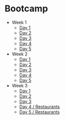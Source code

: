 # Bootcamp

- Week 1
  - [Day 1](https://github.com/CubitsDev/whitehat/tree/main/Bootcamp/Day%201)
  - [Day 2](https://github.com/CubitsDev/whitehat/tree/main/Bootcamp/Day%202)
  - [Day 3](https://github.com/CubitsDev/whitehat/tree/main/Bootcamp/Day%203)
  - [Day 4](https://github.com/CubitsDev/whitehat/tree/main/Bootcamp/Day%204)
  - [Day 5](https://github.com/CubitsDev/whitehat/tree/main/Bootcamp/Day%205)
- Week 2
  - [Day 1](https://github.com/CubitsDev/whitehat/tree/main/Bootcamp/Day%206)
  - [Day 2](https://github.com/CubitsDev/whitehat/tree/main/Bootcamp/Day%207)
  - [Day 3](https://github.com/CubitsDev/whitehat/tree/main/Bootcamp/Day%208)
  - [Day 4](https://github.com/CubitsDev/whitehat/tree/main/Bootcamp/Day%209)
  - [Day 5](https://github.com/CubitsDev/whitehat/tree/main/Bootcamp/Day%2010)
- Week 3
  - [Day 1](https://github.com/CubitsDev/whitehat/tree/main/Bootcamp/Day%2011)
  - [Day 2](https://github.com/CubitsDev/whitehat/tree/main/Bootcamp/Day%2012)
  - [Day 3](https://github.com/CubitsDev/whitehat/tree/main/Bootcamp/Day%2013)
  - [Day 4 / Restaurants](https://github.com/CubitsDev/whitehat/tree/main/Bootcamp/Restaurants)
  - [Day 5 / Restaurants](https://github.com/CubitsDev/whitehat/tree/main/Bootcamp/Restaurants)
